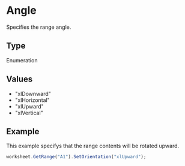 # Angle

Specifies the range angle.

## Type

Enumeration

## Values

- "xlDownward"
- "xlHorizontal"
- "xlUpward"
- "xlVertical"


## Example

This example specifys that the range contents will be rotated upward.

```javascript editor-xlsx
worksheet.GetRange("A1").SetOrientation("xlUpward");
```
